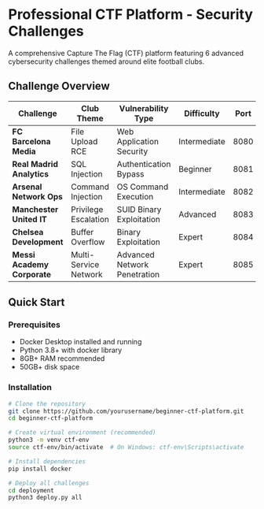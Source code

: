# Professional CTF Platform - Security Challenges

A comprehensive Capture The Flag (CTF) platform featuring 6 advanced cybersecurity challenges themed around elite football clubs.
##  Challenge Overview

| Challenge | Club Theme | Vulnerability Type | Difficulty | Port |
|-----------|------------|-------------------|------------|------|
| **FC Barcelona Media** | File Upload RCE | Web Application Security | Intermediate | 8080 |
| **Real Madrid Analytics** | SQL Injection | Authentication Bypass | Beginner | 8081 |
| **Arsenal Network Ops** | Command Injection | OS Command Execution | Intermediate | 8082 |
| **Manchester United IT** | Privilege Escalation | SUID Binary Exploitation | Advanced | 8083 |
| **Chelsea Development** | Buffer Overflow | Binary Exploitation | Expert | 8084 |
| **Messi Academy Corporate** | Multi-Service Network | Advanced Network Penetration | Expert | 8085 |

##  Quick Start

### Prerequisites
- Docker Desktop installed and running
- Python 3.8+ with docker library
- 8GB+ RAM recommended
- 50GB+ disk space

### Installation
```bash
# Clone the repository
git clone https://github.com/yourusername/beginner-ctf-platform.git
cd beginner-ctf-platform

# Create virtual environment (recommended)
python3 -m venv ctf-env
source ctf-env/bin/activate  # On Windows: ctf-env\Scripts\activate

# Install dependencies
pip install docker

# Deploy all challenges
cd deployment
python3 deploy.py all
